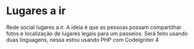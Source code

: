 # Lugares a ir
Rede social lugares a ir. A ideia é que as pessoas possam compartilhar fotos e localização de lugares legais para um passeios. Será feito usando duas linguagens, nessa estou usando PHP com Codeigniter 4
